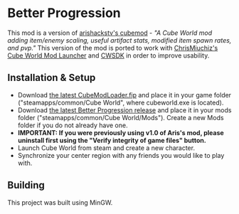 # Better Progression

This mod is a version of [arishackstv's cubemod](https://github.com/arishackstv/cubemod) - *"A Cube World mod adding item/enemy scaling, useful artifact stats, modified item spawn rates, and pvp."* This version of the mod is ported to work with [ChrisMiuchiz's Cube World Mod Launcher](https://github.com/ChrisMiuchiz/Cube-World-Mod-Launcher) and [CWSDK](https://github.com/ChrisMiuchiz/CWSDK) in order to improve usability.

## Installation & Setup
- Download [the latest CubeModLoader.fip](https://github.com/ChrisMiuchiz/Cube-World-Mod-Launcher/releases) and place it in your game folder ("steamapps/common/Cube World", where cubeworld.exe is located).
- Download [the latest Better Progression release](https://github.com/ParanormalVibe/Better-Progression/releases) and place it in your mods folder ("steamapps/common/Cube World/Mods"). Create a new Mods folder if you do not already have one.
- **IMPORTANT: If you were previously using v1.0 of Aris's mod, please uninstall first using the "Verify integrity of game files" button.**
- Launch Cube World from steam and create a new character.
- Synchronize your center region with any friends you would like to play with.

## Building
This project was built using MinGW.
